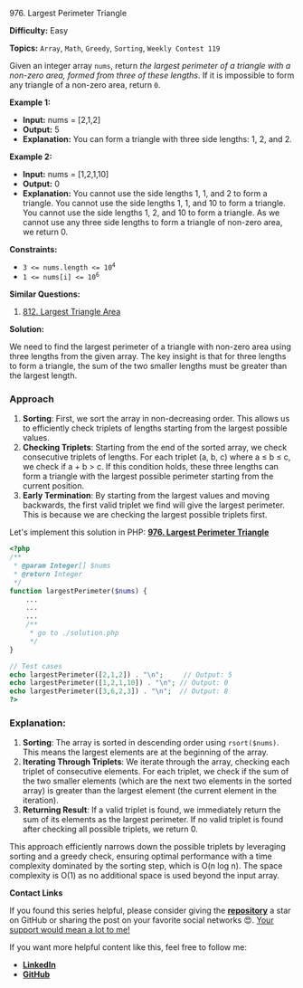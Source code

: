 976\. Largest Perimeter Triangle

**Difficulty:** Easy

**Topics:** `Array`, `Math`, `Greedy`, `Sorting`, `Weekly Contest 119`

Given an integer array `nums`, return _the largest perimeter of a triangle with a non-zero area, formed from three of these lengths_. If it is impossible to form any triangle of a non-zero area, return `0`.

**Example 1:**

- **Input:** nums = [2,1,2]
- **Output:** 5
- **Explanation:** You can form a triangle with three side lengths: 1, 2, and 2.

**Example 2:**

- **Input:** nums = [1,2,1,10]
- **Output:** 0
- **Explanation:**
  You cannot use the side lengths 1, 1, and 2 to form a triangle.
  You cannot use the side lengths 1, 1, and 10 to form a triangle.
  You cannot use the side lengths 1, 2, and 10 to form a triangle.
  As we cannot use any three side lengths to form a triangle of non-zero area, we return 0.

**Constraints:**

- <code>3 <= nums.length <= 10<sup>4</sup></code>
- <code>1 <= nums[i] <= 10<sup>6</sup></code>



**Similar Questions:**
1. [812. Largest Triangle Area](https://github.com/mah-shamim/leet-code-in-php/tree/main/algorithms/000812-largest-triangle-area)






**Solution:**

We need to find the largest perimeter of a triangle with non-zero area using three lengths from the given array. The key insight is that for three lengths to form a triangle, the sum of the two smaller lengths must be greater than the largest length.

### Approach
1. **Sorting**: First, we sort the array in non-decreasing order. This allows us to efficiently check triplets of lengths starting from the largest possible values.
2. **Checking Triplets**: Starting from the end of the sorted array, we check consecutive triplets of lengths. For each triplet (a, b, c) where a ≤ b ≤ c, we check if a + b > c. If this condition holds, these three lengths can form a triangle with the largest possible perimeter starting from the current position.
3. **Early Termination**: By starting from the largest values and moving backwards, the first valid triplet we find will give the largest perimeter. This is because we are checking the largest possible triplets first.

Let's implement this solution in PHP: **[976. Largest Perimeter Triangle](https://github.com/mah-shamim/leet-code-in-php/tree/main/algorithms/000976-largest-perimeter-triangle/solution.php)**

```php
<?php
/**
 * @param Integer[] $nums
 * @return Integer
 */
function largestPerimeter($nums) {
    ...
    ...
    ...
    /**
     * go to ./solution.php
     */
}

// Test cases
echo largestPerimeter([2,1,2]) . "\n";     // Output: 5
echo largestPerimeter([1,2,1,10]) . "\n"; // Output: 0
echo largestPerimeter([3,6,2,3]) . "\n";  // Output: 8
?>
```

### Explanation:

1. **Sorting**: The array is sorted in descending order using `rsort($nums)`. This means the largest elements are at the beginning of the array.
2. **Iterating Through Triplets**: We iterate through the array, checking each triplet of consecutive elements. For each triplet, we check if the sum of the two smaller elements (which are the next two elements in the sorted array) is greater than the largest element (the current element in the iteration).
3. **Returning Result**: If a valid triplet is found, we immediately return the sum of its elements as the largest perimeter. If no valid triplet is found after checking all possible triplets, we return 0.

This approach efficiently narrows down the possible triplets by leveraging sorting and a greedy check, ensuring optimal performance with a time complexity dominated by the sorting step, which is O(n log n). The space complexity is O(1) as no additional space is used beyond the input array.

**Contact Links**

If you found this series helpful, please consider giving the **[repository](https://github.com/mah-shamim/leet-code-in-php)** a star on GitHub or sharing the post on your favorite social networks 😍. [Your support would mean a lot to me!](https://jackaltimer.com/hzk8jsphf8?key=5ba736283dafd7f94a84865e3cc3d775)

If you want more helpful content like this, feel free to follow me:

- **[LinkedIn](https://www.linkedin.com/in/arifulhaque/)**
- **[GitHub](https://github.com/mah-shamim)**